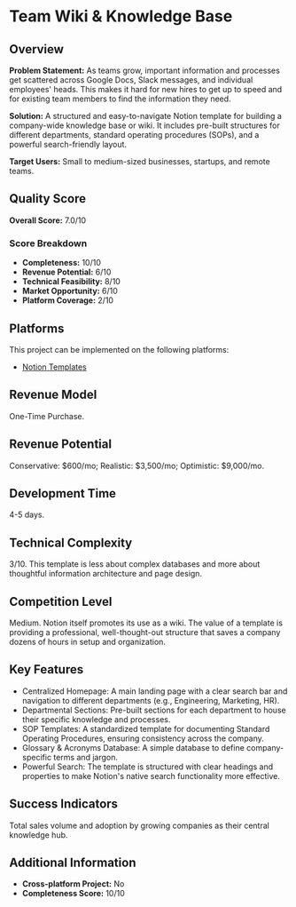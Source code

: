 # Team Wiki & Knowledge Base

## Overview
**Problem Statement:** As teams grow, important information and processes get scattered across Google Docs, Slack messages, and individual employees' heads. This makes it hard for new hires to get up to speed and for existing team members to find the information they need.

**Solution:** A structured and easy-to-navigate Notion template for building a company-wide knowledge base or wiki. It includes pre-built structures for different departments, standard operating procedures (SOPs), and a powerful search-friendly layout.

**Target Users:** Small to medium-sized businesses, startups, and remote teams.

## Quality Score
**Overall Score:** 7.0/10

### Score Breakdown
- **Completeness:** 10/10
- **Revenue Potential:** 6/10
- **Technical Feasibility:** 8/10
- **Market Opportunity:** 6/10
- **Platform Coverage:** 2/10

## Platforms
This project can be implemented on the following platforms:
- [Notion Templates](./platforms/notion-templates/)

## Revenue Model
One-Time Purchase.

## Revenue Potential
Conservative: $600/mo; Realistic: $3,500/mo; Optimistic: $9,000/mo.

## Development Time
4-5 days.

## Technical Complexity
3/10. This template is less about complex databases and more about thoughtful information architecture and page design.

## Competition Level
Medium. Notion itself promotes its use as a wiki. The value of a template is providing a professional, well-thought-out structure that saves a company dozens of hours in setup and organization.

## Key Features
- Centralized Homepage: A main landing page with a clear search bar and navigation to different departments (e.g., Engineering, Marketing, HR).
- Departmental Sections: Pre-built sections for each department to house their specific knowledge and processes.
- SOP Templates: A standardized template for documenting Standard Operating Procedures, ensuring consistency across the company.
- Glossary & Acronyms Database: A simple database to define company-specific terms and jargon.
- Powerful Search: The template is structured with clear headings and properties to make Notion's native search functionality more effective.

## Success Indicators
Total sales volume and adoption by growing companies as their central knowledge hub.

## Additional Information
- **Cross-platform Project:** No
- **Completeness Score:** 10/10
